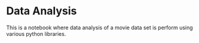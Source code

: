 # Data Analysis

This is a notebook where data analysis of a movie data set is perform using various python libraries.
